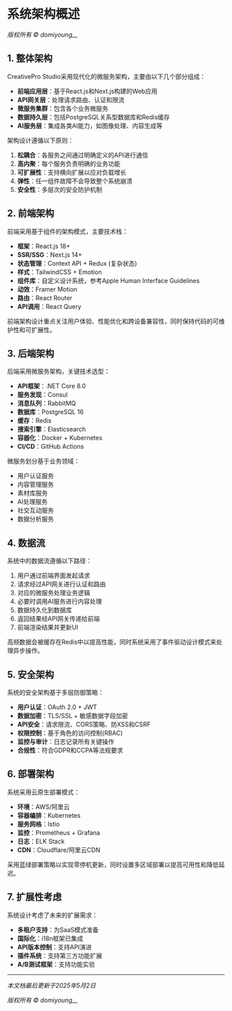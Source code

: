 # 系统架构概述

*版权所有 © domiyoung__*

## 1. 整体架构

CreativePro Studio采用现代化的微服务架构，主要由以下几个部分组成：

- **前端应用层**：基于React.js和Next.js构建的Web应用
- **API网关层**：处理请求路由、认证和限流
- **微服务集群**：包含各个业务微服务
- **数据持久层**：包括PostgreSQL关系型数据库和Redis缓存
- **AI服务层**：集成各类AI能力，如图像处理、内容生成等

架构设计遵循以下原则：

1. **松耦合**：各服务之间通过明确定义的API进行通信
2. **高内聚**：每个服务负责明确的业务功能
3. **可扩展性**：支持横向扩展以应对负载增长
4. **弹性**：任一组件故障不会导致整个系统崩溃
5. **安全性**：多层次的安全防护机制

## 2. 前端架构

前端采用基于组件的架构模式，主要技术栈：

- **框架**：React.js 18+
- **SSR/SSG**：Next.js 14+
- **状态管理**：Context API + Redux (复杂状态)
- **样式**：TailwindCSS + Emotion
- **组件库**：自定义设计系统，参考Apple Human Interface Guidelines
- **动效**：Framer Motion
- **路由**：React Router
- **API调用**：React Query

前端架构设计重点关注用户体验、性能优化和跨设备兼容性，同时保持代码的可维护性和可扩展性。

## 3. 后端架构

后端采用微服务架构，关键技术选型：

- **API框架**：.NET Core 8.0
- **服务发现**：Consul
- **消息队列**：RabbitMQ
- **数据库**：PostgreSQL 16
- **缓存**：Redis
- **搜索引擎**：Elasticsearch
- **容器化**：Docker + Kubernetes
- **CI/CD**：GitHub Actions

微服务划分基于业务领域：

- 用户认证服务
- 内容管理服务
- 素材库服务
- AI处理服务
- 社交互动服务
- 数据分析服务

## 4. 数据流

系统中的数据流遵循以下路径：

1. 用户通过前端界面发起请求
2. 请求经过API网关进行认证和路由
3. 对应的微服务处理业务逻辑
4. 必要时调用AI服务进行内容处理
5. 数据持久化到数据库
6. 返回结果经API网关传递给前端
7. 前端渲染结果并更新UI

高频数据会被缓存在Redis中以提高性能，同时系统采用了事件驱动设计模式来处理异步操作。

## 5. 安全架构

系统的安全架构基于多层防御策略：

- **用户认证**：OAuth 2.0 + JWT
- **数据加密**：TLS/SSL + 敏感数据字段加密
- **API安全**：请求限流、CORS策略、防XSS和CSRF
- **权限控制**：基于角色的访问控制(RBAC)
- **监控与审计**：日志记录所有关键操作
- **合规性**：符合GDPR和CCPA等法规要求

## 6. 部署架构

系统采用云原生部署模式：

- **环境**：AWS/阿里云
- **容器编排**：Kubernetes
- **服务网格**：Istio
- **监控**：Prometheus + Grafana
- **日志**：ELK Stack
- **CDN**：Cloudflare/阿里云CDN

采用蓝绿部署策略以实现零停机更新，同时设置多区域部署以提高可用性和降低延迟。

## 7. 扩展性考虑

系统设计考虑了未来的扩展需求：

- **多租户支持**：为SaaS模式准备
- **国际化**：i18n框架已集成
- **API版本控制**：支持API演进
- **插件系统**：支持第三方功能扩展
- **A/B测试框架**：支持功能实验

---

*本文档最后更新于2025年5月2日*

*版权所有 © domiyoung__* 